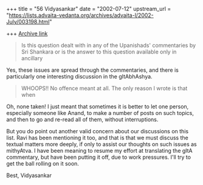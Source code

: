 +++
title = "56 Vidyasankar"
date = "2002-07-12"
upstream_url = "https://lists.advaita-vedanta.org/archives/advaita-l/2002-July/003198.html"

+++
[Archive link](https://lists.advaita-vedanta.org/archives/advaita-l/2002-July/003198.html)

>Is this question dealt with in any of the Upanishads' commentaries by Sri
>Shankara or is the answer to this question available only in ancillary

Yes, these issues are spread through the commentaries, and there is
particularly one interesting discussion in the gItAbhAshya.

>WHOOPS!! No offence meant at all.  The only reason I wrote is that when

Oh, none taken! I just meant that sometimes it is better to let one person,
especially someone like Anand, to make a number of posts on such topics,
and then to go and re-read all of them, without interruptions.

But you do point out another valid concern about our discussions on this
list. Ravi has been mentioning it too, and that is that we must discuss the
textual matters more deeply, if only to assist our thoughts on such issues
as mithyAtva. I have been meaning to resume my effort at translating the
gItA commentary, but have been putting it off, due to work pressures. I'll
try to get the ball rolling on it soon.

Best,
Vidyasankar

